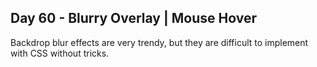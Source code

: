 ## Day 60 - Blurry Overlay  |  Mouse Hover

Backdrop blur effects are very trendy, but they are difficult to implement with CSS without tricks.